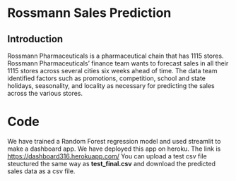 # Rossmann Sales Prediction

## Introduction
Rossmann Pharmaceuticals is a pharmaceutical chain that has 1115 stores.
Rossmann Pharmaceuticals’  finance team wants to forecast sales in all their 1115 stores across several cities six weeks ahead of time. 
The data team identified factors such as promotions, competition, school and state holidays, seasonality, and locality as necessary for predicting the sales across the various stores.

# Code

We have trained a Random Forest regression model and used streamlit to make a dashboard app. We have deployed this app on heroku. The link is https://dashboard316.herokuapp.com/ 
You can upload a test csv file steuctured the same way as **test_final.csv** and download the predicted sales data as a csv file.

